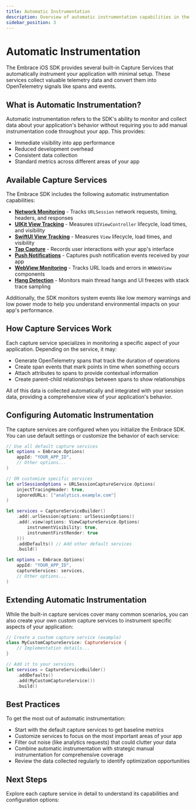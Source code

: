 ```yaml
---
title: Automatic Instrumentation
description: Overview of automatic instrumentation capabilities in the Embrace iOS SDK 6.x
sidebar_position: 3
---
```


# Automatic Instrumentation

The Embrace iOS SDK provides several built-in Capture Services that automatically instrument your application with minimal setup. These services collect valuable telemetry data and convert them into OpenTelemetry signals like spans and events.

## What is Automatic Instrumentation?

Automatic instrumentation refers to the SDK's ability to monitor and collect data about your application's behavior without requiring you to add manual instrumentation code throughout your app. This provides:

- Immediate visibility into app performance
- Reduced development overhead
- Consistent data collection
- Standard metrics across different areas of your app

## Available Capture Services

The Embrace SDK includes the following automatic instrumentation capabilities:

- **[Network Monitoring](./network-monitoring.md)** - Tracks `URLSession` network requests, timing, headers, and responses
- **[UIKit View Tracking](./view-uikit-tracking.md)** - Measures `UIViewController` lifecycle, load times, and visibility
- **[SwiftUI View Tracking](./view-swiftui-tracking.md)** - Measures `View` lifecycle, load times, and visibility
- **[Tap Capture](./tap-capture.md)** - Records user interactions with your app's interface
- **[Push Notifications](./push-notifications.md)** - Captures push notification events received by your app
- **[WebView Monitoring](./webview-monitoring.md)** - Tracks URL loads and errors in `WKWebView` components
- **[Hang Detection](./hang-detection.md)** - Monitors main thread hangs and UI freezes with stack trace sampling

Additionally, the SDK monitors system events like low memory warnings and low power mode to help you understand environmental impacts on your app's performance.

## How Capture Services Work

Each capture service specializes in monitoring a specific aspect of your application. Depending on the service, it may:

- Generate OpenTelemetry spans that track the duration of operations
- Create span events that mark points in time when something occurs
- Attach attributes to spans to provide contextual information
- Create parent-child relationships between spans to show relationships

All of this data is collected automatically and integrated with your session data, providing a comprehensive view of your application's behavior.

## Configuring Automatic Instrumentation

The capture services are configured when you initialize the Embrace SDK. You can use default settings or customize the behavior of each service:

```swift
// Use all default capture services
let options = Embrace.Options(
    appId: "YOUR_APP_ID",
    // Other options...
)

// OR customize specific services
let urlSessionOptions = URLSessionCaptureService.Options(
    injectTracingHeader: true,
    ignoredURLs: ["analytics.example.com"] 
)

let services = CaptureServiceBuilder()
    .add(.urlSession(options: urlSessionOptions))
    .add(.view(options: ViewCaptureService.Options(
        instrumentVisibility: true, 
        instrumentFirstRender: true
    )))
    .addDefaults() // Add other default services
    .build()

let options = Embrace.Options(
    appId: "YOUR_APP_ID",
    captureServices: services,
    // Other options...
)
```

## Extending Automatic Instrumentation

While the built-in capture services cover many common scenarios, you can also create your own custom capture services to instrument specific aspects of your application:

```swift
// Create a custom capture service (example)
class MyCustomCaptureService: CaptureService {
    // Implementation details...
}

// Add it to your services
let services = CaptureServiceBuilder()
    .addDefaults()
    .add(MyCustomCaptureService())
    .build()
```

## Best Practices

To get the most out of automatic instrumentation:

- Start with the default capture services to get baseline metrics
- Customize services to focus on the most important areas of your app
- Filter out noise (like analytics requests) that could clutter your data
- Combine automatic instrumentation with strategic manual instrumentation for comprehensive coverage
- Review the data collected regularly to identify optimization opportunities

## Next Steps

Explore each capture service in detail to understand its capabilities and configuration options:  
